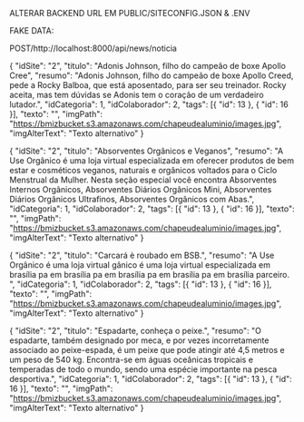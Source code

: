 ALTERAR BACKEND URL EM PUBLIC/SITECONFIG.JSON & .ENV


FAKE DATA:


POST/http://localhost:8000/api/news/noticia

{ "idSite": "2", "titulo": "Adonis Johnson, filho do campeão de boxe Apollo Cree", "resumo": "Adonis Johnson, filho do campeão de boxe Apollo Creed, pede a Rocky Balboa, que está aposentado, para ser seu treinador. Rocky aceita, mas tem dúvidas se Adonis tem o coração de um verdadeiro lutador.", "idCategoria": 1, "idColaborador": 2, "tags": [{ "id": 13 }, { "id": 16 }], "texto": "", "imgPath": "https://bmizbucket.s3.amazonaws.com/chapeudealuminio/images.jpg", "imgAlterText": "Texto alternativo" }

{ "idSite": "2", "titulo": "Absorventes Orgânicos e Veganos", "resumo": "A Use Orgânico é uma loja virtual especializada em oferecer produtos de bem estar e cosméticos veganos, naturais e orgânicos voltados para o Ciclo Menstrual da Mulher. Nesta seção especial você encontra Absorventes Internos Orgânicos, Absorventes Diários Orgânicos Mini, Absorventes Diários Orgânicos Ultrafinos, Absorventes Orgânicos com Abas.", "idCategoria": 1, "idColaborador": 2, "tags": [{ "id": 13 }, { "id": 16 }], "texto": "", "imgPath": "https://bmizbucket.s3.amazonaws.com/chapeudealuminio/images.jpg", "imgAlterText": "Texto alternativo" }

{ "idSite": "2", "titulo": "Carcará è roubado em BSB.", "resumo": "A Use Orgânico é uma loja virtual  gânico é uma loja virtual  especializada em brasília pa em brasília pa em brasília pa  em brasília pa em brasília parceiro. ", "idCategoria": 1, "idColaborador": 2, "tags": [{ "id": 13 }, { "id": 16 }], "texto": "", "imgPath": "https://bmizbucket.s3.amazonaws.com/chapeudealuminio/images.jpg", "imgAlterText": "Texto alternativo" }

{ "idSite": "2", "titulo": "Espadarte, conheça o peixe.", "resumo": "O espadarte, também designado por meca, e por vezes incorretamente associado ao peixe-espada, é um peixe que pode atingir até 4,5 metros e um peso de 540 kg. Encontra-se em águas oceânicas tropicais e temperadas de todo o mundo, sendo uma espécie importante na pesca desportiva.", "idCategoria": 1, "idColaborador": 2, "tags": [{ "id": 13 }, { "id": 16 }], "texto": "", "imgPath": "https://bmizbucket.s3.amazonaws.com/chapeudealuminio/images.jpg", "imgAlterText": "Texto alternativo" }